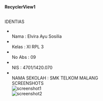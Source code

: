  <br> <b> RecyclerView1 </b> 

 <br>IDENTIAS 
 + <br> Nama : Elvira Ayu Sosilia
 + <br> Kelas : XI RPL 3
 + <br> No Abs : 09
 + <br> NIS : 4701/1420.070
 + <br> NAMA SEKOLAH : SMK TELKOM MALANG
<br> SCREENSHOTS
<br>![screenshot1](https://cloud.githubusercontent.com/assets/22167465/21608042/9a5b0f9a-d1ec-11e6-8250-bc876a55fa79.jpg)
<br>![screenshot2](https://cloud.githubusercontent.com/assets/22167465/21608041/9a56de20-d1ec-11e6-83c2-076d3e2c9593.jpg)
